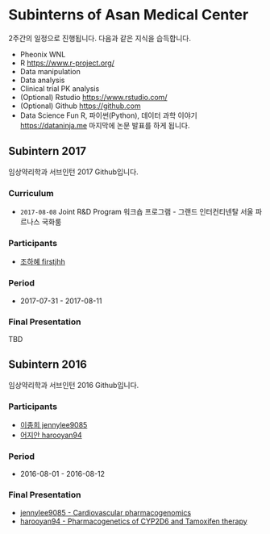 # Subinterns of Asan Medical Center

2주간의 일정으로 진행됩니다. 다음과 같은 지식을 습득합니다.

* Pheonix WNL
* R <https://www.r-project.org/>
* Data manipulation
* Data analysis
* Clinical trial PK analysis
* (Optional) Rstudio <https://www.rstudio.com/>
* (Optional) Github <https://github.com>
* Data Science Fun R, 파이썬(Python), 데이터 과학 이야기 <https://dataninja.me>
마지막에 논문 발표를 하게 됩니다.

## Subintern 2017

임상약리학과 서브인턴 2017 Github입니다.

### Curriculum

- `2017-08-08` Joint R&D Program 워크숍 프로그램 - 그랜드 인터컨티넨탈 서울 파르나스 국화룸

### Participants

* [조하혜 firstjhh](https://github.com/firstjhh)

### Period

* 2017-07-31 - 2017-08-11

### Final Presentation

TBD

## Subintern 2016

임상약리학과 서브인턴 2016 Github입니다.

### Participants

* [이종희 jennylee9085](https://github.com/jennylee9085)
* [어지안 harooyan94](https://github.com/harooyan94)

### Period

* 2016-08-01 - 2016-08-12

### Final Presentation

* [jennylee9085 - Cardiovascular pharmacogenomics](https://www.slideshare.net/secret/NWM4z342DhqgdA)
* [harooyan94 - Pharmacogenetics of CYP2D6 and Tamoxifen therapy](https://www.slideshare.net/secret/CQu4g8jF4Ycb9L)

